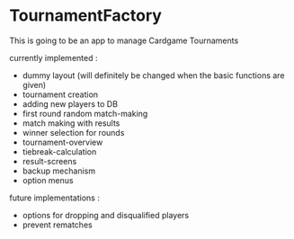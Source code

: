 # TournamentFactory

This is going to be an app to manage Cardgame Tournaments

currently implemented :
- dummy layout (will definitely be changed when the basic functions are given)
- tournament creation 
- adding new players to DB
- first round random match-making
- match making with results
- winner selection for rounds
- tournament-overview
- tiebreak-calculation
- result-screens
- backup mechanism
- option menus

future implementations :
- options for dropping and disqualified players 
- prevent rematches
